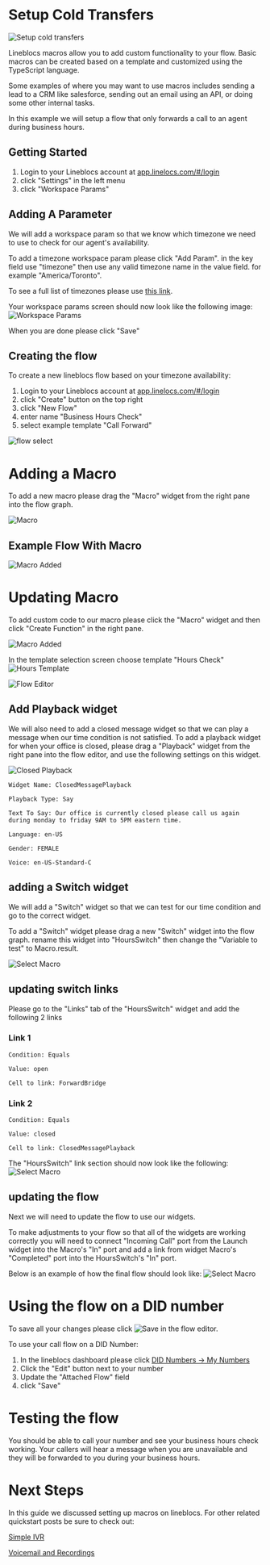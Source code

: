 # Setup Cold Transfers

![Setup cold transfers](/img/frontend/docs/macros/business-hours.png)

Lineblocs macros allow you to add custom functionality to your flow. Basic macros can be created based on a template and customized using the TypeScript language. 

Some examples of where you may want to use macros includes sending a lead to a CRM like salesforce, sending out an email using an API, or doing some other internal tasks.

In this example we will setup a flow that only forwards a call to an agent during business hours.

## Getting Started

1. Login to your Lineblocs account at [app.linelocs.com/#/login](http://app.lineblocs.com/#/login)
2. click "Settings" in the left menu
3. click "Workspace Params"

## Adding A Parameter

We will add a workspace param so that we know which timezone we need to use to check for our agent's availability. 

To add a timezone workspace param please click "Add Param". in the key field use "timezone" then use any valid timezone name in the value field. for example "America/Toronto". 

To see a full list of timezones please use [this link](https://en.wikipedia.org/wiki/List_of_tz_database_time_zones).

Your workspace params screen should now look like the following image:
![Workspace Params](/img/frontend/docs/macros/workspace-params.png)

When you are done please click "Save"

## Creating the flow

To create a new lineblocs flow based on your timezone availability:

1. Login to your Lineblocs account at [app.linelocs.com/#/login](http://app.lineblocs.com/#/login)
2. click "Create" button on the top right
3. click "New Flow"
4. enter name "Business Hours Check"
5. select example template "Call Forward"

![flow select](/img/frontend/docs/macros/flow-select.png)

# Adding a Macro

To add a new macro please drag the "Macro" widget from the right pane into the flow graph.

![Macro](/img/frontend/docs/macros/macro.png)

## Example Flow With Macro

![Macro Added](/img/frontend/docs/macros/macro-added.png)

# Updating Macro

To add custom code to our macro please click the "Macro" widget and then click "Create Function" in the right pane.

![Macro Added](/img/frontend/docs/macros/create-function.png)

In the template selection screen choose template "Hours Check"
![Hours Template](/img/frontend/docs/macros/hours-template.png)

![Flow Editor](/img/frontend/docs/macros/save-macro.png)

## Add Playback widget

We will also need to add a closed message widget so that we can play a message when our time condition is not satisfied. To add a playback widget for when your office is closed, please drag a "Playback" widget from the right pane into the flow editor, and use the following settings on this widget.

![Closed Playback](/img/frontend/docs/macros/closed-playback.png)

```
Widget Name: ClosedMessagePlayback
```

```
Playback Type: Say
```

```
Text To Say: Our office is currently closed please call us again during monday to friday 9AM to 5PM eastern time.
```

```
Language: en-US
```

```
Gender: FEMALE
```

```
Voice: en-US-Standard-C
```


## adding a Switch widget

We will add a "Switch" widget so that we can test for our time condition and go to the correct widget. 

To add a "Switch" widget please drag a new "Switch" widget into the flow graph. rename this widget into "HoursSwitch" then change the "Variable to test" to Macro.result.

![Select Macro](/img/frontend/docs/macros/switch-widget-options.png)

## updating switch links

Please go to the "Links" tab of the "HoursSwitch" widget and add the following 2 links

### Link 1

```
Condition: Equals
```

```
Value: open
```

```
Cell to link: ForwardBridge
```

### Link 2

```
Condition: Equals
```

```
Value: closed
```

```
Cell to link: ClosedMessagePlayback
```

The "HoursSwitch" link section should now look like the following:
![Select Macro](/img/frontend/docs/macros/switch-links.png)

## updating the flow

Next we will need to update the flow to use our widgets.

To make adjustments to your flow so that all of the widgets are working correctly you will need to connect "Incoming Call" port from the Launch widget into the Macro's "In" port and add a link from widget Macro's "Completed" port into the HoursSwitch's "In" port.

Below is an example of how the final flow should look like:
![Select Macro](/img/frontend/docs/macros/flow-updated.png)

# Using the flow on a DID number

To save all your changes please click ![Save](/img/frontend/docs/shared/save.png) in the flow editor.

To use your call flow on a DID Number:

1. In the lineblocs dashboard please click [DID Numbers -> My Numbers](https://app.lineblocs.com/#/dashboard/dids/my-numbers)
2. Click the "Edit" button next to your number
3. Update the "Attached Flow" field
4. click "Save"

# Testing the flow

You should be able to call your number and see your business hours check working. Your callers will hear a message when you are unavailable and they will be forwarded to you during your business hours.

# Next Steps

In this guide we discussed setting up macros on lineblocs. For other related quickstart posts be sure to check out:

[Simple IVR](http://lineblocs.com/resources/quickstarts/basic-ivr)

[Voicemail and Recordings](https://lineblocs.com/resources/quickstarts/recordings-and-voicemail)